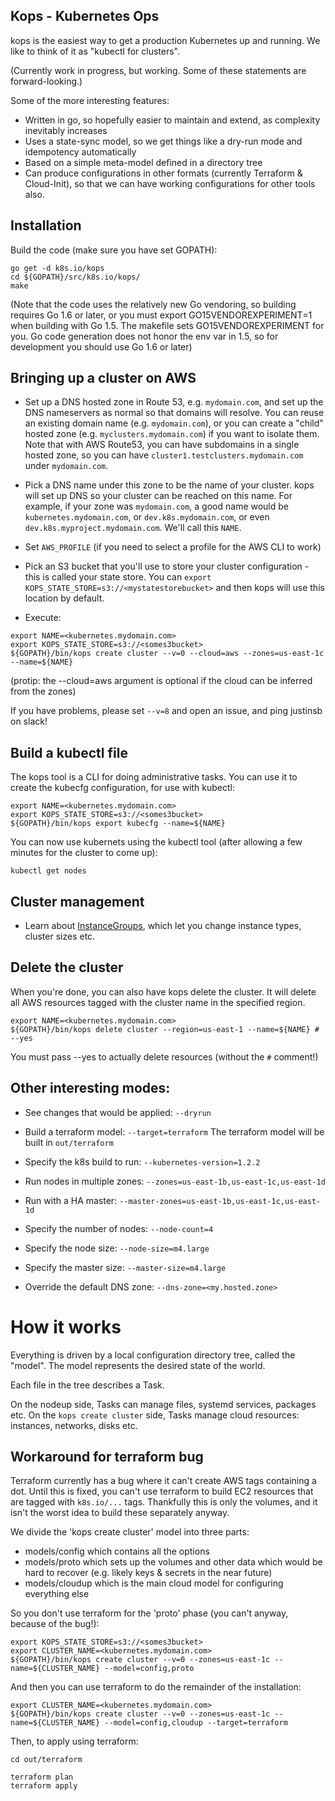 ## Kops - Kubernetes Ops

kops is the easiest way to get a production Kubernetes up and running.  We like to think
of it as "kubectl for clusters".

(Currently work in progress, but working.  Some of these statements are forward-looking.)

Some of the more interesting features:

* Written in go, so hopefully easier to maintain and extend, as complexity inevitably increases
* Uses a state-sync model, so we get things like a dry-run mode and idempotency automatically
* Based on a simple meta-model defined in a directory tree
* Can produce configurations in other formats (currently Terraform & Cloud-Init), so that we can have working
  configurations for other tools also.

## Installation

Build the code (make sure you have set GOPATH):
```
go get -d k8s.io/kops
cd ${GOPATH}/src/k8s.io/kops/
make
```

(Note that the code uses the relatively new Go vendoring, so building requires Go 1.6 or later,
or you must export GO15VENDOREXPERIMENT=1 when building with Go 1.5.  The makefile sets
GO15VENDOREXPERIMENT for you.  Go code generation does not honor the env var in 1.5, so for development
you should use Go 1.6 or later)

## Bringing up a cluster on AWS

* Set up a DNS hosted zone in Route 53, e.g. `mydomain.com`, and set up the DNS nameservers as normal
  so that domains will resolve.  You can reuse an existing domain name (e.g. `mydomain.com`), or you can create
  a "child" hosted zone (e.g. `myclusters.mydomain.com`) if you want to isolate them.  Note that with AWS Route53,
  you can have subdomains in a single hosted zone, so you can have `cluster1.testclusters.mydomain.com` under
  `mydomain.com`.

* Pick a DNS name under this zone to be the name of your cluster.  kops will set up DNS so your cluster
  can be reached on this name.  For example, if your zone was `mydomain.com`, a good name would be
  `kubernetes.mydomain.com`, or `dev.k8s.mydomain.com`, or even `dev.k8s.myproject.mydomain.com`. We'll call this `NAME`.

* Set `AWS_PROFILE` (if you need to select a profile for the AWS CLI to work)

* Pick an S3 bucket that you'll use to store your cluster configuration - this is called your state store.  You
 can `export KOPS_STATE_STORE=s3://<mystatestorebucket>` and then kops will use this location by default.

* Execute:
```
export NAME=<kubernetes.mydomain.com>
export KOPS_STATE_STORE=s3://<somes3bucket>
${GOPATH}/bin/kops create cluster --v=0 --cloud=aws --zones=us-east-1c --name=${NAME}
```

(protip: the --cloud=aws argument is optional if the cloud can be inferred from the zones)

If you have problems, please set `--v=8` and open an issue, and ping justinsb on slack!

## Build a kubectl file

The kops tool is a CLI for doing administrative tasks.  You can use it to create the kubecfg configuration,
for use with kubectl:

```
export NAME=<kubernetes.mydomain.com>
export KOPS_STATE_STORE=s3://<somes3bucket>
${GOPATH}/bin/kops export kubecfg --name=${NAME}
```

You can now use kubernets using the kubectl tool (after allowing a few minutes for the cluster to come up):

```kubectl get nodes```

## Cluster management

* Learn about [InstanceGroups](docs/instance_groups.md), which let you change instance types, cluster sizes etc.

## Delete the cluster

When you're done, you can also have kops delete the cluster.  It will delete all AWS resources tagged
with the cluster name in the specified region.

```
export NAME=<kubernetes.mydomain.com>
${GOPATH}/bin/kops delete cluster --region=us-east-1 --name=${NAME} # --yes
```

You must pass --yes to actually delete resources (without the `#` comment!)

## Other interesting modes:

* See changes that would be applied: `--dryrun`

* Build a terraform model: `--target=terraform`  The terraform model will be built in `out/terraform`

* Specify the k8s build to run: `--kubernetes-version=1.2.2`

* Run nodes in multiple zones: `--zones=us-east-1b,us-east-1c,us-east-1d`

* Run with a HA master: `--master-zones=us-east-1b,us-east-1c,us-east-1d`

* Specify the number of nodes: `--node-count=4`

* Specify the node size: `--node-size=m4.large`

* Specify the master size: `--master-size=m4.large`

* Override the default DNS zone: `--dns-zone=<my.hosted.zone>`

# How it works

Everything is driven by a local configuration directory tree, called the "model".  The model represents
the desired state of the world.

Each file in the tree describes a Task.

On the nodeup side, Tasks can manage files, systemd services, packages etc.
On the `kops create cluster` side, Tasks manage cloud resources: instances, networks, disks etc.

## Workaround for terraform bug

Terraform currently has a bug where it can't create AWS tags containing a dot.  Until this is fixed,
you can't use terraform to build EC2 resources that are tagged with `k8s.io/...` tags.  Thankfully this is only
the volumes, and it isn't the worst idea to build these separately anyway.

We divide the 'kops create cluster' model into three parts:
* models/config which contains all the options
* models/proto which sets up the volumes and other data which would be hard to recover (e.g. likely keys & secrets in the near future)
* models/cloudup which is the main cloud model for configuring everything else

So you don't use terraform for the 'proto' phase (you can't anyway, because of the bug!):

```
export KOPS_STATE_STORE=s3://<somes3bucket>
export CLUSTER_NAME=<kubernetes.mydomain.com>
${GOPATH}/bin/kops create cluster --v=0 --zones=us-east-1c --name=${CLUSTER_NAME} --model=config,proto
```

And then you can use terraform to do the remainder of the installation:

```
export CLUSTER_NAME=<kubernetes.mydomain.com>
${GOPATH}/bin/kops create cluster --v=0 --zones=us-east-1c --name=${CLUSTER_NAME} --model=config,cloudup --target=terraform
```

Then, to apply using terraform:

```
cd out/terraform

terraform plan
terraform apply
```

